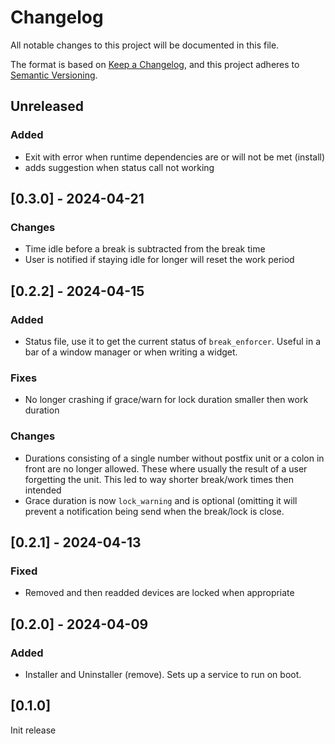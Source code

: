 # Changelog

All notable changes to this project will be documented in this file.

The format is based on [Keep a Changelog](https://keepachangelog.com/en/1.0.0/),
and this project adheres to [Semantic Versioning](https://semver.org/spec/v2.0.0.html).

## Unreleased
### Added
- Exit with error when runtime dependencies are or will not be met (install)
- adds suggestion when status call not working

## [0.3.0] - 2024-04-21

### Changes
- Time idle before a break is subtracted from the break time
- User is notified if staying idle for longer will reset the work period

## [0.2.2] - 2024-04-15

### Added 
- Status file, use it to get the current status of `break_enforcer`. Useful in
  a bar of a window manager or when writing a widget.

### Fixes
- No longer crashing if grace/warn for lock duration smaller then work duration

### Changes
- Durations consisting of a single number without postfix unit or a colon in
  front are no longer allowed. These where usually the result of a user
  forgetting the unit. This led to way shorter break/work times then intended
- Grace duration is now `lock_warning` and is optional (omitting it will prevent
  a notification being send when the break/lock is close.

## [0.2.1] - 2024-04-13

### Fixed
- Removed and then readded devices are locked when appropriate

## [0.2.0] - 2024-04-09

### Added
- Installer and Uninstaller (remove). Sets up a service to run on boot.

## [0.1.0] 
Init release
